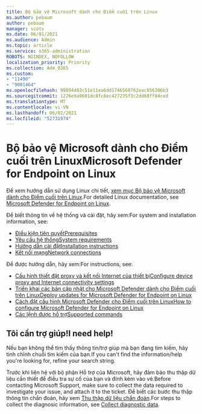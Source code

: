```yaml
---
title: Bộ bảo vệ Microsoft dành cho Điểm cuối trên Linux
ms.author: pebaum
author: pebaum
manager: scotv
ms.date: 06/01/2021
ms.audience: Admin
ms.topic: article
ms.service: o365-administration
ROBOTS: NOINDEX, NOFOLLOW
localization_priority: Priority
ms.collection: Adm_O365
ms.custom:
- "11490"
- "9001464"
ms.openlocfilehash: 99894d83c51e11ea6dd1746568762eac856306b3
ms.sourcegitcommit: 1226e9a9601dc8fc8ec427235f3c2dd88ff84ced
ms.translationtype: MT
ms.contentlocale: vi-VN
ms.lasthandoff: 06/02/2021
ms.locfileid: "52731974"
---
```

# <a name="microsoft-defender-for-endpoint-on-linux"></a><span data-ttu-id="f9e0c-102">Bộ bảo vệ Microsoft dành cho Điểm cuối trên Linux</span><span class="sxs-lookup"><span data-stu-id="f9e0c-102">Microsoft Defender for Endpoint on Linux</span></span>

<span data-ttu-id="f9e0c-103">Để xem hướng dẫn sử dụng Linux chi tiết, [xem mục Bộ bảo vệ Microsoft dành cho Điểm cuối trên Linux](/microsoft-365/security/defender-endpoint/microsoft-defender-endpoint-linux).</span><span class="sxs-lookup"><span data-stu-id="f9e0c-103">For detailed Linux documentation, see [Microsoft Defender for Endpoint on Linux](/microsoft-365/security/defender-endpoint/microsoft-defender-endpoint-linux).</span></span>

<span data-ttu-id="f9e0c-104">Để biết thông tin về hệ thống và cài đặt, hãy xem:</span><span class="sxs-lookup"><span data-stu-id="f9e0c-104">For system and installation information, see:</span></span>

- [<span data-ttu-id="f9e0c-105">Điều kiện tiên quyết</span><span class="sxs-lookup"><span data-stu-id="f9e0c-105">Prerequisites</span></span>](/microsoft-365/security/defender-endpoint/microsoft-defender-endpoint-linux#prerequisites)
- [<span data-ttu-id="f9e0c-106">Yêu cầu hệ thống</span><span class="sxs-lookup"><span data-stu-id="f9e0c-106">System requirements</span></span>](/microsoft-365/security/defender-endpoint/microsoft-defender-endpoint-linux#system-requirements)
- [<span data-ttu-id="f9e0c-107">Hướng dẫn cài đặt</span><span class="sxs-lookup"><span data-stu-id="f9e0c-107">Installation instructions</span></span>](/microsoft-365/security/defender-endpoint/microsoft-defender-endpoint-linux#installation-instructions)
- [<span data-ttu-id="f9e0c-108">Kết nối mạng</span><span class="sxs-lookup"><span data-stu-id="f9e0c-108">Network connections</span></span>](/microsoft-365/security/defender-endpoint/microsoft-defender-endpoint-linux#network-connections)

<span data-ttu-id="f9e0c-109">Để được hướng dẫn, hãy xem:</span><span class="sxs-lookup"><span data-stu-id="f9e0c-109">For instructions, see:</span></span>

- [<span data-ttu-id="f9e0c-110">Cấu hình thiết đặt proxy và kết nối Internet của thiết bị</span><span class="sxs-lookup"><span data-stu-id="f9e0c-110">Configure device proxy and Internet connectivity settings</span></span>](/microsoft-365/security/defender-endpoint/configure-proxy-internet#enable-access-to-microsoft-defender-atp-service-urls-in-the-proxy-server)
- [<span data-ttu-id="f9e0c-111">Triển khai các bản cập nhật cho Microsoft Defender dành cho Điểm cuối trên Linux</span><span class="sxs-lookup"><span data-stu-id="f9e0c-111">Deploy updates for Microsoft Defender for Endpoint on Linux</span></span>](/microsoft-365/security/defender-endpoint/linux-updates)
- [<span data-ttu-id="f9e0c-112">Cách đặt cấu hình Microsoft Defender cho Điểm cuối trên Linux</span><span class="sxs-lookup"><span data-stu-id="f9e0c-112">How to configure Microsoft Defender for Endpoint on Linux</span></span>](/microsoft-365/security/defender-endpoint/microsoft-defender-endpoint-linux#how-to-configure-microsoft-defender-for-endpoint-on-linux)
- [<span data-ttu-id="f9e0c-113">Các lệnh được hỗ trợ</span><span class="sxs-lookup"><span data-stu-id="f9e0c-113">Supported commands</span></span>](/microsoft-365/security/defender-endpoint/linux-resources#supported-commands)

## <a name="i-need-help"></a><span data-ttu-id="f9e0c-114">Tôi cần trợ giúp!</span><span class="sxs-lookup"><span data-stu-id="f9e0c-114">I need help!</span></span>

<span data-ttu-id="f9e0c-115">Nếu bạn không thể tìm thấy thông tin/trợ giúp mà bạn đang tìm kiếm, hãy tinh chỉnh chuỗi tìm kiếm của bạn.</span><span class="sxs-lookup"><span data-stu-id="f9e0c-115">If you can't find the information/help you're looking for, refine your search string.</span></span>

<span data-ttu-id="f9e0c-116">Trước khi liên hệ với bộ phận Hỗ trợ của Microsoft, hãy đảm bảo thu thập dữ liệu cần thiết để điều tra sự cố của bạn và đính kèm vào vé.</span><span class="sxs-lookup"><span data-stu-id="f9e0c-116">Before contacting Microsoft Support, make sure to collect the data required to investigate your issue, and attach it to the ticket.</span></span> <span data-ttu-id="f9e0c-117">Để biết các bước thu thập thông tin chẩn đoán, hãy xem [Thu thập dữ liệu chẩn đoán](/microsoft-365/security/defender-endpoint/linux-resources#collect-diagnostic-information).</span><span class="sxs-lookup"><span data-stu-id="f9e0c-117">For steps to collect the diagnosic information, see [Collect diagnostic data](/microsoft-365/security/defender-endpoint/linux-resources#collect-diagnostic-information).</span></span>